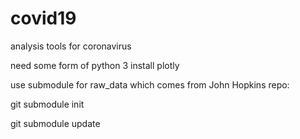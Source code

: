 # covid19
analysis tools for coronavirus


need some form of python 3
install plotly

use submodule for raw_data which comes from John Hopkins repo:

git submodule init

git submodule update
